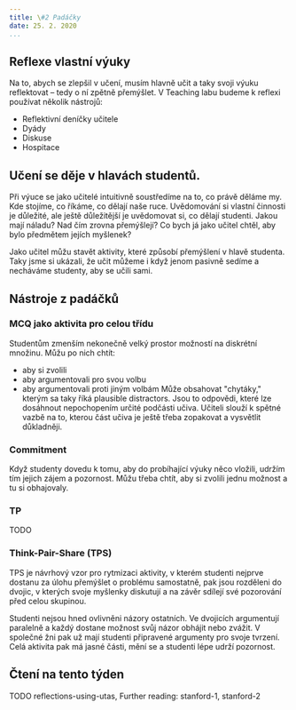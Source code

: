 ```yaml
---
title: \#2 Padáčky
date: 25. 2. 2020
...
```


## Reflexe vlastní výuky

Na to, abych se zlepšil v učení, musím hlavně učit a taky svoji výuku reflektovat – tedy o ní zpětně přemýšlet. V Teaching labu budeme k reflexi používat několik nástrojů:
* Reflektivní deníčky učitele
* Dyády
* Diskuse
* Hospitace

## Učení se děje v hlavách studentů.
Při výuce se jako učitelé intuitivně soustředíme na to, co právě děláme my. Kde stojíme, co říkáme, co dělají naše ruce. Uvědomování si vlastní činnosti je důležité, ale ještě důležitější je uvědomovat si, co dělají studenti. Jakou mají náladu? Nad čím zrovna přemýšlejí? Co bych já jako učitel chtěl, aby bylo předmětem jejích myšlenek?

Jako učitel můžu stavět aktivity, které způsobí přemýšlení v hlavě studenta. Taky jsme si ukázali, že učit můžeme i když jenom pasivně sedíme a necháváme studenty, aby se učili sami.


## Nástroje z padáčků

### MCQ jako aktivita pro celou třídu
Studentům zmenším nekonečně velký prostor možností na diskrétní množinu. Můžu po nich chtít:
* aby si zvolili
* aby argumentovali pro svou volbu
* aby argumentovali proti jiným volbám
Může obsahovat "chytáky," kterým sa taky říká plausible distractors. Jsou to odpovědi, které lze dosáhnout nepochopením určité podčásti učiva. Učiteli slouží k spětné vazbě na to, kterou část učiva je ještě třeba zopakovat a vysvětlit důkladněji.

### Commitment
Když studenty dovedu k tomu, aby do probíhající výuky něco vložili, udržím tím jejich zájem a pozornost.
Můžu třeba chtít, aby si zvolili jednu možnost a tu si obhajovaly.

### TP
TODO

### Think-Pair-Share (TPS)
TPS je návrhový vzor pro rytmizaci aktivity, v kterém studenti nejprve dostanu za úlohu přemýšlet o problému samostatně, pak jsou rozděleni do dvojic, v kterých svoje myšlenky diskutují a na závěr sdílejí své pozorování před celou skupinou.

Studenti nejsou hned ovlivněni názory ostatních. Ve dvojicích argumentují paralelně a každý dostane možnost svůj názor obhájit nebo zvážit. V společné žni pak už mají studenti připravené argumenty pro svoje tvrzení. Celá aktivita pak má jasné části, mění se a studenti lépe udrží pozornost.

## Čtení na tento týden
TODO
reflections-using-utas, Further reading: stanford-1, stanford-2
